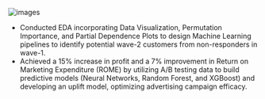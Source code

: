 ![images](https://github.com/user-attachments/assets/8ff2e4bd-341b-43b3-a313-5a500771aabd)
- Conducted EDA incorporating Data Visualization, Permutation Importance, and Partial Dependence Plots to design Machine Learning pipelines to identify potential wave-2 customers from non-responders in wave-1.
- Achieved a 15% increase in profit and a 7% improvement in Return on Marketing Expenditure (ROME) by utilizing A/B testing data to build predictive models (Neural Networks, Random Forest, and XGBoost) and developing an uplift model, optimizing advertising campaign efficacy.
